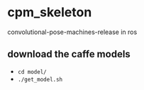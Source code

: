 # cpm_skeleton
convolutional-pose-machines-release in ros

## download the caffe models
- `cd model/`
- `./get_model.sh`

